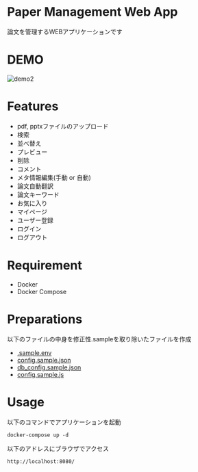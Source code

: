 # Paper Management Web App
論文を管理するWEBアプリケーションです
# DEMO
![demo2](sample_demo/demo-v2.gif)
# Features
- pdf, pptxファイルのアップロード
- 検索
- 並べ替え
- プレビュー
- 削除
- コメント
- メタ情報編集(手動 or 自動)
- 論文自動翻訳
- 論文キーワード
- お気に入り
- マイページ
- ユーザー登録
- ログイン
- ログアウト
# Requirement
* Docker
* Docker Compose
# Preparations
以下のファイルの中身を修正性.sampleを取り除いたファイルを作成
- [.sample.env](.sample.env)
- [config.sample.json](server/backend_python/config.sample.json)
- [db_config.sample.json](server/backend_go/db_config.sample.json)
- [config.sample.js](client/Vue3/config.sample.js)
# Usage
以下のコマンドでアプリケーションを起動
```
docker-compose up -d
```
以下のアドレスにブラウザでアクセス
```
http://localhost:8080/
```
